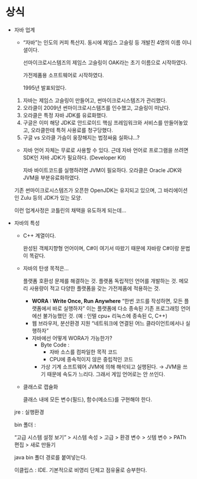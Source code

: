 
# 상식

- 자바 업계
    - “자바”는 인도의 커피 특산지.
    동시에 제임스 고슬링 등 개발진 4명의 이름 이니셜이다.
        
        선마이크로시스템즈의 제임스 고슬링이 
        OAK라는 초기 이름으로 시작하였다.
        
        가전제품용 소프트웨어로 시작하였다.
        
        1995년 발표되었다. 
        
    
    1. 자바는 제임스 고슬링이 만들어고, 썬마이크로시스템즈가 관리했다.
    2. 오라클이 2009년 썬마이크로시스템즈를 인수했고, 고슬링이 떠났다.
    3. 오라클은 특정 자바 JDK를 유료화했다. 
    4. 구글은 이미 해당 JDK로 안드로이드 핵심 프레임워크와 서비스를 만들어놓았고, 
    오라클한테 특허 사용료를 청구당했다.
    5. 구글 vs 오라클 가슴이 웅장해지는 법정싸움 실화냐...?
    
    - 자바 언어 자체는 무료로 사용할 수 있다.
    근데 자바 언어로 프로그램을 쓰려면 SDK인 자바 JDK가 필요하다. (Developer Kit)
        
        자바 바이트코드를 실행하려면 JVM이 필요하다.
        오라클은 Oracle JDK와 JVM을 부분유료화하였다.
        
    
    기존 썬마이크로시스템즈가 오픈한 OpenJDK는 유지되고 있으며, 
    그 바리에이션인 Zulu 등의 JDK가 있는 모양.
    
    이런 업계사정은 코틀린의 채택을 유도하게 되는데...
    
- 자바의 특성
    - C++ 계열이다.
        
        완성된 객체지향형 언어이며, C#이 여기서 따왔기 때문에
        자바랑 C#이랑 문법이 똑같다.
        
    
    - 자바의 탄생 목적은...
        
        플랫폼 호환성 문제를 해결하는 것.
        플랫폼 독립적인 언어를 개발하는 것.
        메모리 사용량이 적고 다양한 플랫폼을 갖는 가전제품에 적용하는 것.
        
        - **WORA : Write Once, Run Anywhere**
        “한번 코드를 작성하면, 모든 플랫폼에서 바로 실행하자”
        이는 플랫폼에 다소 종속된 기존 프로그래밍 언어에선 불가능했던 것.
        (예 : 인텔 cpu+ 리눅스에 종속된 C, C++)
        - 웹 브라우저, 분산환경 지원
        “네트워크에 연결된 어느 클라이언트에서나 실행하자”
        - 자바에선 어떻게 WORA가 가능한가?
            - Byte Code :
                - 자바 소스를 컴파일한 목적 코드
                - CPU에 종속적이지 않은 중립적인 코드
            - 가상 기계 소프트웨어 JVM에 의해 해석되고 실행된다.
            → JVM을 쓰기 때문에 속도가 느리다. 그래서 게임 언어로는 안 쓰인다.
    
    - 클래스로 캡슐화
        
        클래스 내에 모든 변수(필드), 함수(메소드)를 구현해야 한다.
        
    
    jre : 실행환경
    
    bin 폴더 : 
    
    “고급 시스템 설정 보기” > 시스템 속성 > 고급 > 환경 변수 > 싯템 변수 > PATh  편집 > 새로 만들기 
    
    java bin 폴더 경로를 붙여넣는다.
    
    이클립스 : IDE. 기본적으로 비영리 단체고 점유율로 승부한다.
